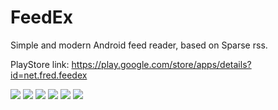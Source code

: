 FeedEx
======

Simple and modern Android feed reader, based on Sparse rss.

PlayStore link:
https://play.google.com/store/apps/details?id=net.fred.feedex

![](http://img195.imageshack.us/img195/6034/feed1i.png) ![](http://img571.imageshack.us/img571/805/feed2j.png) ![](http://img839.imageshack.us/img839/502/feed3e.png) ![](http://img829.imageshack.us/img829/9966/feed4.png) ![](http://img818.imageshack.us/img818/2113/feed5.png) ![](http://img5.imageshack.us/img5/4031/feed6.png)
